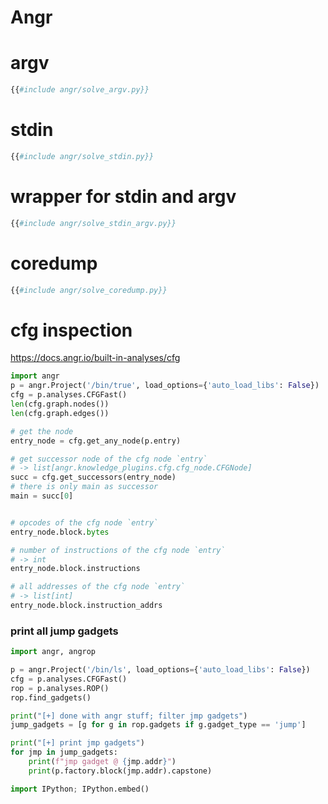 # Angr


# argv

```python
{{#include angr/solve_argv.py}}
```

# stdin

```python
{{#include angr/solve_stdin.py}}
```

# wrapper for stdin and argv

```python
{{#include angr/solve_stdin_argv.py}}
```

# coredump

```python
{{#include angr/solve_coredump.py}}
```


# cfg inspection

https://docs.angr.io/built-in-analyses/cfg

```python
import angr
p = angr.Project('/bin/true', load_options={'auto_load_libs': False})
cfg = p.analyses.CFGFast()
len(cfg.graph.nodes())
len(cfg.graph.edges())

# get the node 
entry_node = cfg.get_any_node(p.entry)

# get successor node of the cfg node `entry`
# -> list[angr.knowledge_plugins.cfg.cfg_node.CFGNode]
succ = cfg.get_successors(entry_node)
# there is only main as successor
main = succ[0]


# opcodes of the cfg node `entry`
entry_node.block.bytes

# number of instructions of the cfg node `entry`
# -> int
entry_node.block.instructions

# all addresses of the cfg node `entry`
# -> list[int]
entry_node.block.instruction_addrs
```

### print all jump gadgets

```python
import angr, angrop

p = angr.Project('/bin/ls', load_options={'auto_load_libs': False})
cfg = p.analyses.CFGFast()
rop = p.analyses.ROP()
rop.find_gadgets()

print("[+] done with angr stuff; filter jmp gadgets")
jump_gadgets = [g for g in rop.gadgets if g.gadget_type == 'jump']

print("[+] print jmp gadgets")
for jmp in jump_gadgets:
	print(f"jmp gadget @ {jmp.addr}")
	print(p.factory.block(jmp.addr).capstone)

import IPython; IPython.embed()
```
